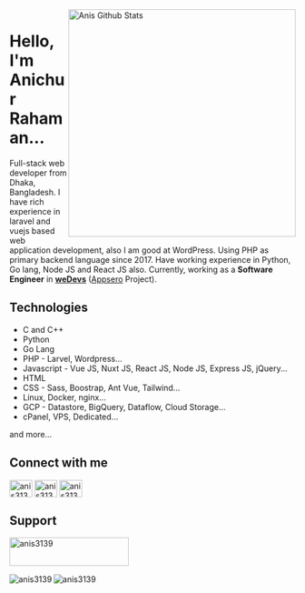 <img align="right" width="400" src="https://github-readme-stats.vercel.app/api?username=anis3139&show_icons=true&count_private=true" alt="Anis Github Stats"/>


# Hello, I'm Anichur Rahaman...
Full-stack web developer from Dhaka, Bangladesh. I have rich experience in laravel and vuejs based web application development, also I am good at WordPress. Using PHP as primary backend language since 2017. Have working experience in Python, Go lang, Node JS and React JS also.
Currently, working as a **Software Engineer** in **[weDevs](https://wedevs.com/about/team)** ([Appsero](https://appsero.com) Project).

## Technologies
- C and C++
- Python
- Go Lang
- PHP - Larvel, Wordpress...
- Javascript - Vue JS, Nuxt JS, React JS, Node JS, Express JS, jQuery... 
- HTML
- CSS - Sass, Boostrap, Ant Vue, Tailwind...
- Linux, Docker, nginx...
- GCP - Datastore, BigQuery, Dataflow, Cloud Storage... 
- cPanel, VPS, Dedicated...

and more...
 
## Connect with me

<p align="left">
<a href="https://twitter.com/anis3139" target="blank"><img align="center" src="https://raw.githubusercontent.com/rahuldkjain/github-profile-readme-generator/master/src/images/icons/Social/twitter.svg" alt="anis3139" height="30" width="40" /></a>
<a href="https://linkedin.com/in/anis3139" target="blank"><img align="center" src="https://raw.githubusercontent.com/rahuldkjain/github-profile-readme-generator/master/src/images/icons/Social/linked-in-alt.svg" alt="anis3139" height="30" width="40" /></a>
 <a href="https://facebook.com/anis3139" target="blank"><img align="center" src="https://raw.githubusercontent.com/rahuldkjain/github-profile-readme-generator/master/src/images/icons/Social/facebook.svg" alt="anis3139" height="30" width="40" /></a>
 
</p>

## Support

<p><a href="https://www.buymeacoffee.com/anis3139" target="_blank"> <img align="left" src="https://cdn.buymeacoffee.com/buttons/v2/default-yellow.png" height="50" width="210" alt="anis3139" /></a></p>

<br><br><br>

<p><img align="left" src="https://github-readme-stats.vercel.app/api/top-langs?username=anis3139&langs_count=10&show_icons=true&locale=en&layout=compact&count_private=true" alt="anis3139" /></p>

<p><img align="center" src="https://github-readme-streak-stats.herokuapp.com/?user=anis3139&count_private=true" alt="anis3139" /></p>
